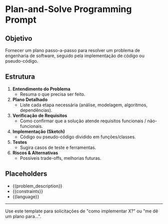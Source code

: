 # Plan-and-Solve Programming Prompt

## Objetivo
Fornecer um plano passo-a-passo para resolver um problema de engenharia de software, seguido pela implementação de código ou pseudo-código.

## Estrutura
1. **Entendimento do Problema**
   - Resuma o que precisa ser feito.
2. **Plano Detalhado**
   - Liste cada etapa necessária (análise, modelagem, algoritmos, dependências).
3. **Verificação de Requisitos**
   - Como confirmar que a solução atende requisitos funcionais / não-funcionais.
4. **Implementação (Sketch)**
   - Código ou pseudo-código dividido em funções/classes.
5. **Testes**
   - Sugira casos de teste e ferramentas.
6. **Riscos & Alternativas**
   - Possíveis trade-offs, melhorias futuras.

## Placeholders
- {{problem_description}}
- {{constraints}}
- {{language}}

---
Use este template para solicitações de "como implementar X?" ou "me dê um plano para…".